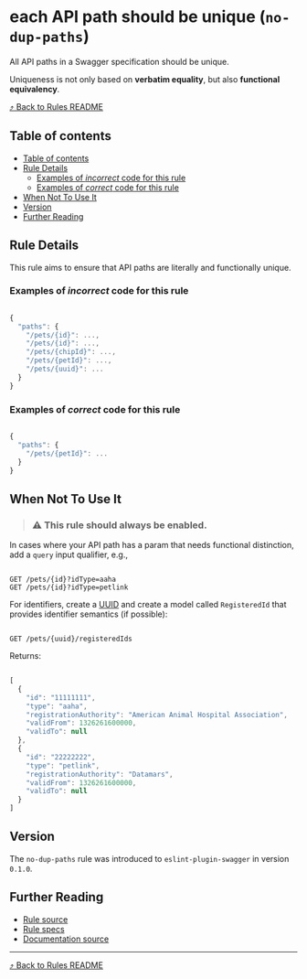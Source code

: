 # each API path should be unique (`no-dup-paths`)

All API paths in a Swagger specification should be unique.

Uniqueness is not only based on **verbatim equality**, but also **functional equivalency**.

[:arrow_heading_up: Back to Rules README][rules-readme]

## Table of contents
<!-- TOC depthFrom:2 depthTo:6 withLinks:1 updateOnSave:1 orderedList:0 -->

- [Table of contents](#table-of-contents)
- [Rule Details](#rule-details)
	- [Examples of _incorrect_ code for this rule](#examples-of-incorrect-code-for-this-rule)
	- [Examples of _correct_ code for this rule](#examples-of-correct-code-for-this-rule)
- [When Not To Use It](#when-not-to-use-it)
- [Version](#version)
- [Further Reading](#further-reading)

<!-- /TOC -->

## Rule Details

This rule aims to ensure that API paths are literally and functionally unique.

### Examples of _incorrect_ code for this rule

```js

{
  "paths": {
    "/pets/{id}": ...,
    "/pets/{id}": ...,
    "/pets/{chipId}": ...,
    "/pets/{petId}": ...,
    "/pets/{uuid}": ...
  }
}

```

### Examples of _correct_ code for this rule

```js

{
  "paths": {
    "/pets/{petId}": ...
  }
}

```

## When Not To Use It

> ### :warning: This rule should always be enabled.

In cases where your API path has a param that needs functional distinction, add a `query` input qualifier, e.g.,

```http

GET /pets/{id}?idType=aaha
GET /pets/{id}?idType=petlink

```

For identifiers, create a [UUID][uuid-def-url] and create a model called `RegisteredId` that provides identifier semantics (if possible):

```http

GET /pets/{uuid}/registeredIds

```

Returns:

```js

[
  {
    "id": "11111111",
    "type": "aaha",
    "registrationAuthority": "American Animal Hospital Association",
    "validFrom": 1326261600000,
    "validTo": null
  },
  {
    "id": "22222222",
    "type": "petlink",
    "registrationAuthority": "Datamars",
    "validFrom": 1326261600000,
    "validTo": null
  }
]

```

## Version

The `no-dup-paths` rule was introduced to `eslint-plugin-swagger` in version `0.1.0`.

## Further Reading

* [Rule source][rule-src-url]
* [Rule specs][rule-specs-url]
* [Documentation source][doc-src-url]

---

[:arrow_heading_up: Back to Rules README][rules-readme]

[doc-src-url]: ./docs/rules/no-dup-paths.md
[rule-specs-url]: ./tests/lib/rules/no-dup-paths.js
[rule-src-url]: ./lib/rules/no-dup-paths.js
[rules-readme]: ./README.md
[uuid-def-url]: https://en.wikipedia.org/wiki/Universally_unique_identifier
